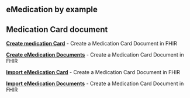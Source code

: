 ## eMedication by example

## Medication Card document

**[Create medication Card](../main/files/Create_MedCard.md)** - Create a Medication Card Document in FHIR

**[Create eMedication Documents](../main/files/Create_Doc.md)** - Create a Medication Card Document in FHIR

**[Import eMedication Card](../main/files/Import_MedCard.md)** - Create a Medication Card Document in FHIR

**[Import eMedication Documents](../main/files/Create_Doc.md)** - Create a Medication Card Document in FHIR

